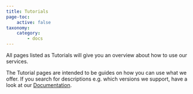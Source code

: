 ```yaml
---
title: Tutorials
page-toc:
    active: false
taxonomy:
    category:
        - docs
---
```


All pages listed as Tutorials will give you an overview about how to use our services.

The Tutorial pages are intended to be guides on how you can use what we offer. If you search for descriptions e.g. which versions we support, have a look at our [Documentation](../02.Documentation/docs.de.md).